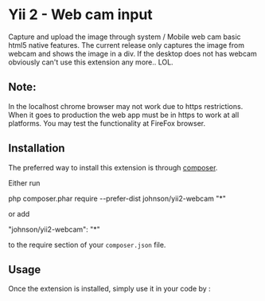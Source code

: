 Yii 2 - Web cam input
=====================
Capture and upload the image through system / Mobile web cam basic html5 native features. The current release only captures the image from webcam and shows the image in a div. If the desktop does not has webcam obviously can't use this extension any more.. LOL.

Note:
-------

In the localhost chrome browser may not work due to https restrictions. When it goes to production the web app must be in https to work at all platforms.
You may test the functionality at FireFox browser.

Installation
------------

The preferred way to install this extension is through [composer](http://getcomposer.org/download/).

Either run

php composer.phar require --prefer-dist johnson/yii2-webcam "*"

or add

"johnson/yii2-webcam": "*"

to the require section of your `composer.json` file.


Usage
-----

Once the extension is installed, simply use it in your code by  :


<?= \Johnson\JayWebcam::widget(); ?>
